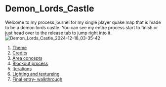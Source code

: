 # Demon_Lords_Castle

Welcome to my process journel for my single player quake map that is made to be a demon lords castle. You can see my entire process start to finish or just head over to the release tab to jump right into it.
![Demon_Lords_Castle_2024-12-18_03-35-42](https://github.com/user-attachments/assets/204522a6-a113-4fb2-a36a-5a13f9aa31f0)


1) [Theme](https://github.com/camron-coder/Demon_Lords_Castle/blob/main/Theme.md)
2) [Credits](https://github.com/camron-coder/Demon_Lords_Castle/blob/main/Credits.md)
3) [Area concepts](https://github.com/camron-coder/Demon_Lords_Castle/blob/v1.0.0/A%26B%20diagram.md)
4) [Blockout process](https://github.com/camron-coder/Demon_Lords_Castle/blob/main/Blockout.md)
5) [Iterations](https://github.com/camron-coder/Demon_Lords_Castle/blob/main/Gameplay%20and%20Iteration.md)
6) [Lighting and textureing](https://github.com/camron-coder/Demon_Lords_Castle/blob/main/Lighting%20and%20Textures.md)
7) [Final entry- walkthrough](https://github.com/camron-coder/Demon_Lords_Castle/blob/main/Final%20map%20walkthrough%20video.md)

